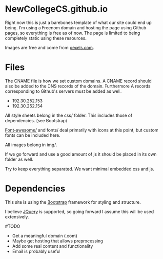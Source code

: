 # NewCollegeCS.github.io

Right now this is just a barebones template of what our site could end up being. I'm using a Freenom domain and
hosting the page using Github pages, so everything is free as of now. The page 
is limited to being completely static using these resources.

Images are free and come from [pexels.com](https://www.pexels.com/).

# Files

The CNAME file is how we set custom domains. A CNAME record should also be added
to the DNS records of the domain. Furthermore A records corresponding to Github's
servers must be added as well.

- 192.30.252.153
- 192.30.252.154

All style sheets belong in the css/ folder. This includes those of dependencies. (see Bootstrap)

[Font-awesome/](https://fortawesome.github.io/Font-Awesome/) and fonts/ deal primarily with icons at this point, but custom fonts can
be included here.

All images belong in img/.

If we go forward and use a good amount of js it should be placed in its own folder 
as well.

Try to keep everything separated. We want minimal embedded css and js.

# Dependencies

This site is using the [Bootstrap](http://getbootstrap.com/) framework for styling and structure. 

I believe [JQuery](https://jquery.com/) is supported, so going forward I assume this will be used extensively.

#TODO

* Get a meaningful domain (.com)
* Maybe get hosting that allows preprocessing
* Add some real content and functionality
* Email is probably useful


